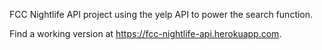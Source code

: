 FCC Nightlife API project using the yelp API to power the search function.

Find a working version at <a href="https://fcc-nightlife-api.herokuapp.com">https://fcc-nightlife-api.herokuapp.com</a>.